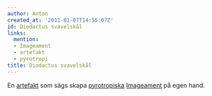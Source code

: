```yaml
---
author: Anton
created_at: '2011-01-07T14:55:07Z'
id: Diodactus svavelskål
links:
  mention:
  - Imageament
  - artefakt
  - pyrotropi
title: Diodactus svavelskål
---
```


En [artefakt] som sägs skapa [pyrotropiska][] [Imageament] på egen hand.

  [artefakt]: artefakt
  [pyrotropiska]: pyrotropi
  [Imageament]: Imageament
